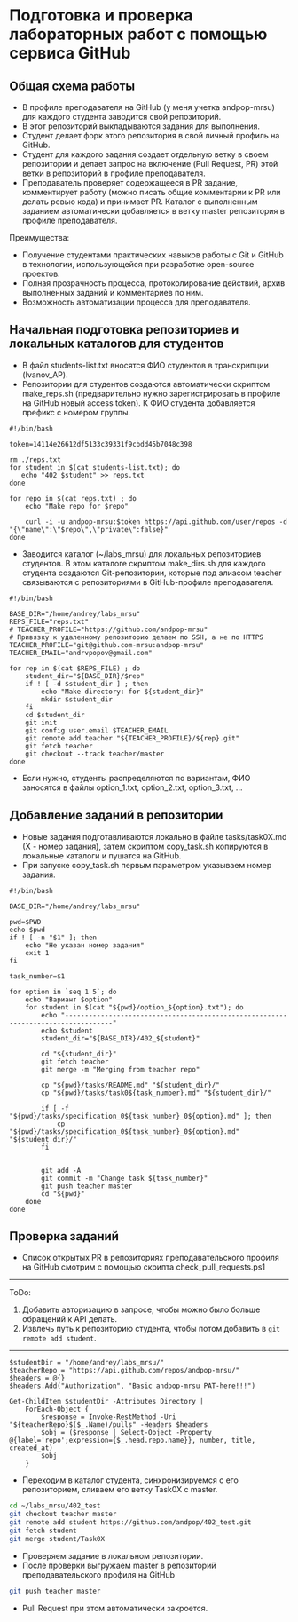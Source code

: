 # Подготовка и проверка лабораторных работ с помощью сервиса GitHub

## Общая схема работы
* В профиле преподавателя на GitHub (у меня учетка andpop-mrsu) для каждого студента заводится свой репозиторий.
* В этот репозиторий выкладываются задания для выполнения.
* Студент делает форк этого репозитория в свой личный профиль на GitHub.
* Студент для каждого задания создает отдельную ветку в своем репозитории и делает запрос на включение (Pull Request, PR) этой ветки в репозиторий в профиле преподавателя.
* Преподаватель проверяет содержащееся в PR задание, комментирует работу (можно писать общие комментарии к PR или делать ревью кода) и принимает PR. Каталог с выполненным заданием автоматически добавляется в ветку master репозитория в профиле преподавателя.

Преимущества:
* Получение студентами практических навыков работы с Git и GitHub в технологии, использующейся при разработке open-source проектов.
* Полная прозрачность процесса, протоколирование действий, архив выполненных заданий и комментариев по ним.
* Возможность автоматизации процесса для преподавателя.

## Начальная подготовка репозиториев и локальных каталогов для студентов
* В файл students-list.txt вносятся ФИО студентов в транскрипции (Ivanov_AP).
* Репозитории для студентов создаются автоматически скриптом make_reps.sh (предварительно нужно зарегистрировать в профиле на GitHub новый access token). К ФИО студента добавляется префикс с номером группы.

```
#!/bin/bash

token=14114e26612df5133c39331f9cbdd45b7048c398

rm ./reps.txt
for student in $(cat students-list.txt); do
   echo "402_$student" >> reps.txt
done

for repo in $(cat reps.txt) ; do
    echo "Make repo for $repo"

    curl -i -u andpop-mrsu:$token https://api.github.com/user/repos -d "{\"name\":\"$repo\",\"private\":false}"
done
```

* Заводится каталог (~/labs_mrsu) для локальных репозиториев студентов. В этом каталоге скриптом make_dirs.sh для каждого студента создаются Git-репозитории, которые под алиасом teacher связываются с репозиториями в GitHub-профиле преподавателя.

```
#!/bin/bash

BASE_DIR="/home/andrey/labs_mrsu"
REPS_FILE="reps.txt"
# TEACHER_PROFILE="https://github.com/andpop-mrsu"
# Привязку к удаленному репозиторию делаем по SSH, а не по HTTPS
TEACHER_PROFILE="git@github.com-mrsu:andpop-mrsu"
TEACHER_EMAIL="andrvpopov@gmail.com"

for rep in $(cat $REPS_FILE) ; do
    student_dir="${BASE_DIR}/$rep"
    if ! [ -d $student_dir ] ; then
        echo "Make directory: for ${student_dir}"
        mkdir $student_dir
    fi
    cd $student_dir
    git init
    git config user.email $TEACHER_EMAIL
    git remote add teacher "${TEACHER_PROFILE}/${rep}.git"
    git fetch teacher
    git checkout --track teacher/master
done
```

* Если нужно, студенты распределяются по вариантам, ФИО заносятся в файлы option_1.txt, option_2.txt, option_3.txt, ...

## Добавление заданий в репозитории
* Новые задания подготавливаются локально в файле tasks/task0X.md (X - номер задания), затем скриптом copy_task.sh копируются в локальные каталоги и пушатся на GitHub.
* При запуске copy_task.sh первым параметром указываем номер задания.
```
#!/bin/bash

BASE_DIR="/home/andrey/labs_mrsu"

pwd=$PWD
echo $pwd
if ! [ -n "$1" ]; then 
    echo "Не указан номер задания"
    exit 1
fi

task_number=$1

for option in `seq 1 5`; do
    echo "Вариант $option"
    for student in $(cat "${pwd}/option_${option}.txt"); do
        echo "----------------------------------------------------------------------------------"
        echo $student
        student_dir="${BASE_DIR}/402_${student}"

        cd "${student_dir}"
        git fetch teacher
        git merge -m "Merging from teacher repo"

        cp "${pwd}/tasks/README.md" "${student_dir}/"
        cp "${pwd}/tasks/task0${task_number}.md" "${student_dir}/"

        if [ -f "${pwd}/tasks/specification_0${task_number}_0${option}.md" ]; then
            cp "${pwd}/tasks/specification_0${task_number}_0${option}.md" "${student_dir}/"
        fi


        git add -A
        git commit -m "Change task ${task_number}"
        git push teacher master
        cd "${pwd}"
    done
done
```

## Проверка заданий
* Список открытых PR в репозиториях преподавательского профиля на GitHub смотрим с помощью скрипта check_pull_requests.ps1 
-------------------------------------------
ToDo: 
1. Добавить авторизацию в запросе, чтобы можно было больше обращений к API делать.
2. Извлечь путь к репозиторию студента, чтобы потом добавить в `git remote add student`.
------------------------------------------
```
$studentDir = "/home/andrey/labs_mrsu/"
$teacherRepo = "https://api.github.com/repos/andpop-mrsu/" 
$headers = @{}
$headers.Add("Authorization", "Basic andpop-mrsu PAT-here!!!")

Get-ChildItem $studentDir -Attributes Directory | 
    ForEach-Object { 
        $response = Invoke-RestMethod -Uri "${teacherRepo}$($_.Name)/pulls" -Headers $headers
        $obj = ($response | Select-Object -Property @{label='repo';expression={$_.head.repo.name}}, number, title, created_at)
        $obj
    }
```

* Переходим в каталог студента, синхронизируемся с его репозиторием, сливаем его ветку Task0X с master.
```sh
cd ~/labs_mrsu/402_test
git checkout teacher master
git remote add student https://github.com/andpop/402_test.git
git fetch student
git merge student/Task0X
```
* Проверяем задание в локальном репозитории. 
* После проверки выгружаем master в репозиторий преподавательского профиля на GitHub
```sh
git push teacher master
```
* Pull Request при этом автоматически закроется.

